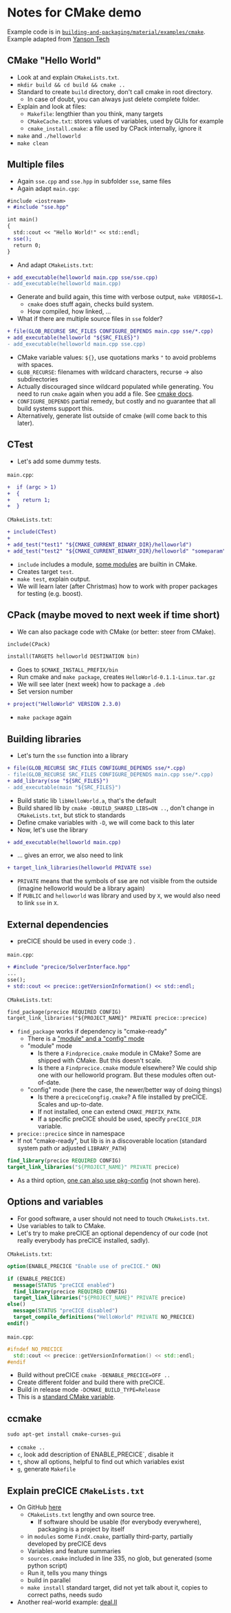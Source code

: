 # Notes for CMake demo

Example code is in [`building-and-packaging/material/examples/cmake`](https://github.com/Simulation-Software-Engineering/Lecture-Material/tree/main/building-and-packaging/examples/cmake). Example adapted from [Yanson Tech](https://www.youtube.com/watch?v=wl2Srog-j7I)

## CMake "Hello World"

- Look at and explain `CMakeLists.txt`.
- `mkdir build && cd build && cmake ..`
- Standard to create `build` directory, don't call cmake in root directory.
    - In case of doubt, you can always just delete complete folder.
- Explain and look at files:
    - `Makefile`: lengthier than you think, many targets
    - `CMakeCache.txt`: stores values of variables, used by GUIs for example
    - `cmake_install.cmake`: a file used by CPack internally, ignore it
- `make` and `./helloworld`
- `make clean`

## Multiple files

- Again `sse.cpp` and `sse.hpp` in subfolder `sse`, same files
- Again adapt `main.cpp`:

```diff
#include <iostream>
+ #include "sse.hpp"

int main()
{
  std::cout << "Hello World!" << std::endl;
+ sse();
  return 0;
}
```

- And adapt `CMakeLists.txt`:

```diff
+ add_executable(helloworld main.cpp sse/sse.cpp)
- add_executable(helloworld main.cpp)
```

- Generate and build again, this time with verbose output, `make VERBOSE=1`.
    - `cmake` does stuff again, checks build system.
    - How compiled, how linked, ...
- What if there are multiple source files in `sse` folder?

```diff
+ file(GLOB_RECURSE SRC_FILES CONFIGURE_DEPENDS main.cpp sse/*.cpp)
+ add_executable(helloworld "${SRC_FILES}")
- add_executable(helloworld main.cpp sse.cpp)
```

- CMake variable values: `${}`, use quotations marks `"` to avoid problems with spaces.
- `GLOB_RECURSE`: filenames with wildcard characters, recurse -> also subdirectories
- Actually discouraged since wildcard populated while generating. You need to run `cmake` again when you add a file. See [cmake docs](https://cmake.org/cmake/help/latest/command/file.html#filesystem).
- `CONFIGURE_DEPENDS` partial remedy, but costly and no guarantee that all build systems support this.
- Alternatively, generate list outside of cmake (will come back to this later).

## CTest

- Let's add some dummy tests.

`main.cpp`:

```diff
+  if (argc > 1)
+  {
+    return 1;
+  }
```

`CMakeLists.txt`:

```diff
+ include(CTest)
+
+ add_test("test1" "${CMAKE_CURRENT_BINARY_DIR}/helloworld")
+ add_test("test2" "${CMAKE_CURRENT_BINARY_DIR}/helloworld" "someparam")
```

- `include` includes a module, [some modules](https://cmake.org/cmake/help/latest/manual/cmake-modules.7.html) are builtin in CMake.
- Creates target `test`.
- `make test`, explain output.
- We will learn later (after Christmas) how to work with proper packages for testing (e.g. boost).

## CPack (maybe moved to next week if time short)

- We can also package code with CMake (or better: steer from CMake).

```diff
include(CPack)

install(TARGETS helloworld DESTINATION bin)
```

- Goes to `$CMAKE_INSTALL_PREFIX/bin`
- Run cmake and `make package`, creates `HelloWorld-0.1.1-Linux.tar.gz`
- We will see later (next week) how to package a `.deb`
- Set version number

```diff
+ project("HelloWorld" VERSION 2.3.0)
```

- `make package` again

## Building libraries

- Let's turn the `sse` function into a library

```diff
+ file(GLOB_RECURSE SRC_FILES CONFIGURE_DEPENDS sse/*.cpp)
- file(GLOB_RECURSE SRC_FILES CONFIGURE_DEPENDS main.cpp sse/*.cpp)
+ add_library(sse "${SRC_FILES}")
- add_executable(main "${SRC_FILES}")
```

- Build static lib `libHelloWorld.a`, that's the default
- Build shared lib by `cmake -DBUILD_SHARED_LIBS=ON ..`, don't change in `CMakeLists.txt`, but stick to standards
- Define cmake variables with `-D`, we will come back to this later
- Now, let's use the library

```diff
+ add_executable(helloworld main.cpp)
```

- ... gives an error, we also need to link

```diff
+ target_link_libraries(helloworld PRIVATE sse)
```

- `PRIVATE` means that the symbols of sse are not visible from the outside (imagine helloworld would be a library again)
- If `PUBLIC` and `helloworld` was library and used by `X`, we would also need to link `sse` in `X`.

## External dependencies

- preCICE should be used in every code :) .

`main.cpp`:

```diff
+ #include "precice/SolverInterface.hpp"
...
sse();
+ std::cout << precice::getVersionInformation() << std::endl;
```

`CMakeLists.txt`:

```diff
find_package(precice REQUIRED CONFIG)
target_link_libraries("${PROJECT_NAME}" PRIVATE precice::precice)
```

- `find_package` works if dependency is "cmake-ready"
    - There is a ["module" and a "config" mode](https://cmake.org/cmake/help/latest/command/find_package.html)
    - "module" mode
        - Is there a `Findprecice.cmake` module in CMake? Some are shipped with CMake. But this doesn't scale.
        - Is there a `Findprecice.cmake` module elsewhere? We could ship one with our helloworld program. But these modules often out-of-date.
    - "config" mode (here the case, the newer/better way of doing things)
        - Is there a `preciceCongfig.cmake`? A file installed by preCICE. Scales and up-to-date.
        - If not installed, one can extend `CMAKE_PREFIX_PATH`.
        - If a specific preCICE should be used, specify `preCICE_DIR` variable.
- `precice::precice` since in namespace
- If not "cmake-ready", but lib is in a discoverable location (standard system path or adjusted `LIBRARY_PATH`)

```cmake
find_library(precice REQUIRED CONFIG)
target_link_libraries("${PROJECT_NAME}" PRIVATE precice)
```

- As a third option, [one can also use pkg-config](https://cmake.org/cmake/help/latest/module/FindPkgConfig.html) (not shown here).


## Options and variables

- For good software, a user should not need to touch `CMakeLists.txt`.
- Use variables to talk to CMake.
- Let's try to make preCICE an optional dependency of our code (not really everybody has preCICE installed, sadly).

`CMakeLists.txt`:

```cmake
option(ENABLE_PRECICE "Enable use of preCICE." ON)

if (ENABLE_PRECICE)
  message(STATUS "preCICE enabled")
  find_library(precice REQUIRED CONFIG)
  target_link_libraries("${PROJECT_NAME}" PRIVATE precice)
else()
  message(STATUS "preCICE disabled")
  target_compile_definitions("HelloWorld" PRIVATE NO_PRECICE)
endif()
```

`main.cpp`:

```c++
#ifndef NO_PRECICE
  std::cout << precice::getVersionInformation() << std::endl;
#endif
```

- Build without preCICE `cmake -DENABLE_PRECICE=OFF ..`
- Create different folder and build there with preCICE.
- Build in release mode `-DCMAKE_BUILD_TYPE=Release`
- This is a [standard CMake variable](https://cmake.org/cmake/help/latest/manual/cmake-variables.7.html).

## ccmake

`sudo apt-get install cmake-curses-gui`

- `ccmake ..`
- `c`, look add description of ENABLE_PRECICE`, disable it
- `t`, show all options, helpful to find out which variables exist
- `g`, generate `Makefile`

## Explain preCICE `CMakeLists.txt`

- On GitHub [here](https://github.com/precice/precice/blob/develop/CMakeLists.txt)
    - `CMakeLists.txt` lengthy and own source tree. 
        - If software should be usable (for everybody everywhere), packaging is a project by itself
    - in `modules` some `FindX.cmake`, partially third-party, partially developed by preCICE devs
    - Variables and feature summaries
    - `sources.cmake` included in line 335, no glob, but generated (some python script)
    - Run it, tells you many things
    - build in parallel
    - `make install` standard target, did not yet talk about it, copies to correct paths, needs sudo
- Another real-world example: [deal.II](https://github.com/dealii/dealii/blob/master/CMakeLists.txt)
